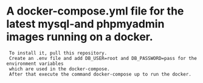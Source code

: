 # A docker-compose.yml file for the latest mysql-and phpmyadmin images running on a docker.

```
 To install it, pull this repository.
 Create an .env file and add DB_USER=root and DB_PASSWORD=pass for the environment variables
 which are used in the docker-compose.
 After that execute the command docker-compose up to run the docker.
```
